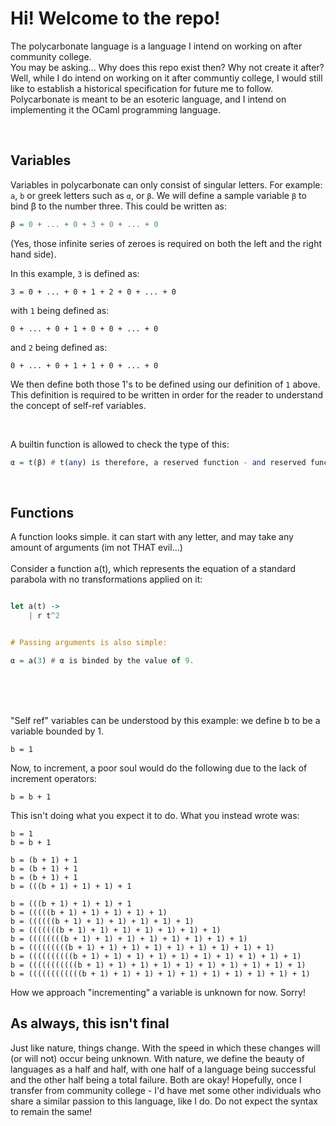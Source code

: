 # Hi! Welcome to the repo!<br>
The polycarbonate language is a language I intend on working on after community college.<br>
You may be asking... Why does this repo exist then? Why not create it after? Well, while I do intend on working on it
after communtiy college, I would still like to establish a historical specification for future me to follow. Polycarbonate is meant to be an esoteric language, and I intend on implementing it the OCaml programming language.

<br>

## Variables
Variables in polycarbonate can only consist of singular letters. For example: `a`, `b` or greek letters such as `α`, or `β`. We will define a sample variable `β` to bind β to the number three. This could be written as:
```hs
β = 0 + ... + 0 + 3 + 0 + ... + 0
```
(Yes, those infinite series of zeroes is required on both the left and the right hand side).

In this example, `3` is defined as:
```apl
3 = 0 + ... + 0 + 1 + 2 + 0 + ... + 0
```

with `1` being defined as:
```apl
0 + ... + 0 + 1 + 0 + 0 + ... + 0
```
and `2` being defined as:
```apl
0 + ... + 0 + 1 + 1 + 0 + ... + 0
```

We then define both those 1's to be defined using our definition of `1` above.
This definition is required to be written in order for the reader to understand the concept of self-ref variables.

<br>

A builtin function is allowed to check the type of this:<br>
```hs
α = t(β) # t(any) is therefore, a reserved function - and reserved functions cannot be overloaded or redfined. 
```


<br>

## Functions
A function looks simple. it can start with any letter, and may take any amount of arguments (im not THAT evil...)
<br>
<br>
Consider a function a(t), which represents the equation of a standard parabola with no transformations applied on it:
```hs

let a(t) ->
    | r t^2


# Passing arguments is also simple:

α = a(3) # α is binded by the value of 9.
```
<br>

<br><br>
"Self ref" variables can be understood by this example:
we define b to be a variable bounded by 1.
```apl
b = 1
```

Now, to increment, a poor soul would do the following due to the lack of increment operators:
```apl
b = b + 1
```

This isn't doing what you expect it to do. What you instead wrote was:
```apl
b = 1
b = b + 1

b = (b + 1) + 1
b = (b + 1) + 1
b = (b + 1) + 1
b = (((b + 1) + 1) + 1) + 1

b = (((b + 1) + 1) + 1) + 1
b = (((((b + 1) + 1) + 1) + 1) + 1)
b = ((((((b + 1) + 1) + 1) + 1) + 1) + 1)
b = (((((((b + 1) + 1) + 1) + 1) + 1) + 1) + 1)
b = ((((((((b + 1) + 1) + 1) + 1) + 1) + 1) + 1) + 1)
b = (((((((((b + 1) + 1) + 1) + 1) + 1) + 1) + 1) + 1) + 1)
b = ((((((((((b + 1) + 1) + 1) + 1) + 1) + 1) + 1) + 1) + 1) + 1)
b = (((((((((((b + 1) + 1) + 1) + 1) + 1) + 1) + 1) + 1) + 1) + 1)
b = ((((((((((((b + 1) + 1) + 1) + 1) + 1) + 1) + 1) + 1) + 1) + 1)
```

How we approach "incrementing" a variable is unknown for now. Sorry!
<br>

## As always, this isn't final
Just like nature, things change. With the speed in which these changes will (or will not) occur being unknown. With nature, we define the beauty of languages as a half and half, with one half of a language being successful and the other half being a total failure. Both are okay! Hopefully, once I transfer from community college - I'd have met some other individuals who share
a similar passion to this language, like I do. Do not expect the syntax to remain the same!
